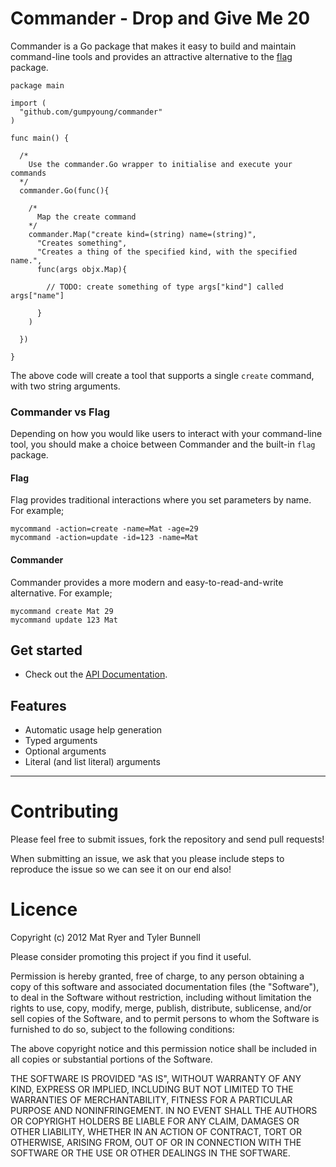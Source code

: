 # Commander - Drop and Give Me 20

Commander is a Go package that makes it easy to build and maintain command-line tools and provides
an attractive alternative to the [flag](http://golang.org/pkg/flag/) package.

    package main

    import (
      "github.com/gumpyoung/commander"
    )

    func main() {

      /*
        Use the commander.Go wrapper to initialise and execute your commands
      */
      commander.Go(func(){

        /*
          Map the create command
        */
        commander.Map("create kind=(string) name=(string)",
          "Creates something",
          "Creates a thing of the specified kind, with the specified name.",
          func(args objx.Map){

            // TODO: create something of type args["kind"] called args["name"]

          }
        )

      })

    }

The above code will create a tool that supports a single `create` command, with two string arguments.

### Commander vs Flag

Depending on how you would like users to interact with your command-line tool, you should make a choice between
Commander and the built-in `flag` package.

#### Flag

Flag provides traditional interactions where you set parameters by name. For example;

    mycommand -action=create -name=Mat -age=29
    mycommand -action=update -id=123 -name=Mat

#### Commander

Commander provides a more modern and easy-to-read-and-write alternative. For example;

    mycommand create Mat 29
    mycommand update 123 Mat

## Get started

- Check out the [API Documentation](http://godoc.org/github.com/gumpyoung/commander).

## Features

- Automatic usage help generation
- Typed arguments
- Optional arguments
- Literal (and list literal) arguments

---

# Contributing

Please feel free to submit issues, fork the repository and send pull requests!

When submitting an issue, we ask that you please include steps to reproduce the issue so we can see it on our end also!

# Licence

Copyright (c) 2012 Mat Ryer and Tyler Bunnell

Please consider promoting this project if you find it useful.

Permission is hereby granted, free of charge, to any person obtaining a copy of this software and associated documentation files (the "Software"), to deal in the Software without restriction, including without limitation the rights to use, copy, modify, merge, publish, distribute, sublicense, and/or sell copies of the Software, and to permit persons to whom the Software is furnished to do so, subject to the following conditions:

The above copyright notice and this permission notice shall be included in all copies or substantial portions of the Software.

THE SOFTWARE IS PROVIDED "AS IS", WITHOUT WARRANTY OF ANY KIND, EXPRESS OR IMPLIED, INCLUDING BUT NOT LIMITED TO THE WARRANTIES OF MERCHANTABILITY, FITNESS FOR A PARTICULAR PURPOSE AND NONINFRINGEMENT. IN NO EVENT SHALL THE AUTHORS OR COPYRIGHT HOLDERS BE LIABLE FOR ANY CLAIM, DAMAGES OR OTHER LIABILITY, WHETHER IN AN ACTION OF CONTRACT, TORT OR OTHERWISE, ARISING FROM, OUT OF OR IN CONNECTION WITH THE SOFTWARE OR THE USE OR OTHER DEALINGS IN THE SOFTWARE.

